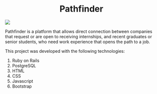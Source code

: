 <h1 align="center"> Pathfinder </h1>
<img src="https://github.com/nex23/pathfinder/blob/master/app/assets/images/logocompleto.png" align="center">

Pathfinder is a platform that allows direct connection between companies that request or are open to receiving internships, and recent graduates or senior students, who need work experience that opens the path to a job.

This project was developed with the following technologies:
<ol>
  <li>Ruby on Rails</li>
  <li>PostgreSQL</li>
  <li>HTML</li>
  <li>CSS</li>
  <li>Javascript</li>
  <li>Bootstrap</li>
</ol>
